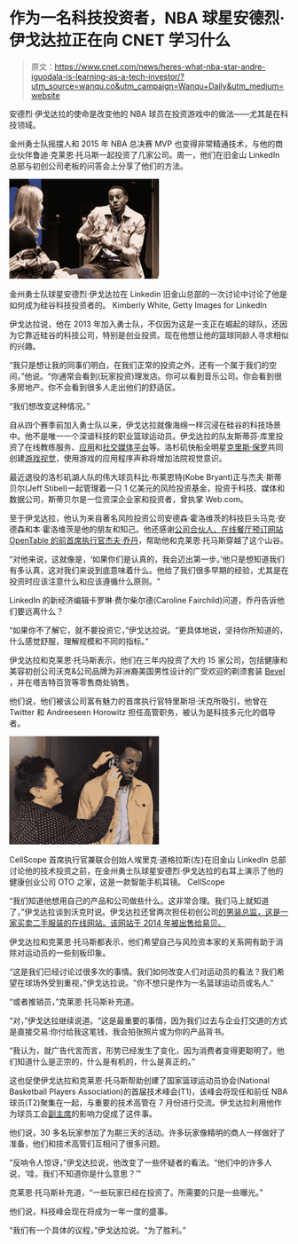 # 作为一名科技投资者，NBA 球星安德烈·伊戈达拉正在向 CNET 学习什么

> 原文：<https://www.cnet.com/news/heres-what-nba-star-andre-iguodala-is-learning-as-a-tech-investor/?utm_source=wanqu.co&utm_campaign=Wanqu+Daily&utm_medium=website>

安德烈·伊戈达拉的使命是改变他的 NBA 球员在投资游戏中的做法——尤其是在科技领域。

金州勇士队摇摆人和 2015 年 NBA 总决赛 MVP 也变得非常精通技术，与他的商业伙伴鲁迪·克莱恩·托马斯一起投资了几家公司。周一，他们在旧金山 LinkedIn 总部与初创公司老板的问答会上分享了他们的方法。

![gettyimages-623262048.jpg](img/ffd47bf5ebb8a1743fafb92a14919f31.png)

 金州勇士队球星安德烈·伊戈达拉在 Linkedin 旧金山总部的一次讨论中讨论了他是如何成为硅谷科技投资者的。 Kimberly White, Getty Images for LinkedIn



伊戈达拉说，他在 2013 年加入勇士队，不仅因为这是一支正在崛起的球队，还因为它靠近硅谷的科技公司，特别是创业投资。现在他想让他的篮球同龄人寻求相似的兴趣。

“我只是想让我的同事们明白，在我们正常的投资之外，还有一个属于我们的空间，”他说。“你通常会看到(玩家投资)理发店。你可以看到音乐公司。你会看到很多房地产。你不会看到很多人走出他们的舒适区。

“我们想改变这种情况。”

自从四个赛季前加入勇士队以来，伊戈达拉就像海绵一样沉浸在硅谷的科技场景中。他不是唯一一个深谙科技的职业篮球运动员。伊戈达拉的队友斯蒂芬·库里投资了在线教练服务、[应用](http://www.pressplay.global/)和[社交媒体平台](http://www.cbssports.com/nba/news/steph-curry-is-a-co-founder-of-new-social-media-platform-called-slyce/)等。洛杉矶快船全明星[克里斯·保罗](http://www.cbssports.com/nba/players/playerpage/555969/chris-paul)共同创建[游戏视觉](http://www.cp3app.com/)，使用游戏的应用程序声称将增加法院视觉意识。

最近退役的洛杉矶湖人队的伟大球员科比·布莱恩特(Kobe Bryant)正与杰夫·斯蒂贝尔(Jeff Stibel)一起管理着一只 1 亿美元的风险投资基金，投资于科技、媒体和数据公司，斯蒂贝尔是一位资深企业家和投资者，曾执掌 Web.com。

至于伊戈达拉，他认为来自著名风险投资公司安德森·霍洛维茨的科技巨头马克·安德森和本·霍洛维茨是他的朋友和知己。他还感谢[公司合伙人、在线餐厅预订网站 OpenTable 的前首席执行官杰夫·乔丹](https://a16z.com/author/jeff-jordan/)，帮助他和克莱恩·托马斯穿越了这个山谷。

“对他来说，这就像是，‘如果你们是认真的，我会迈出第一步。’他只是想知道我们有多认真，这对我们来说到底意味着什么。他给了我们很多早期的经验，尤其是在投资时应该注意什么和应该遵循什么原则。"

LinkedIn 的新经济编辑卡罗琳·费尔柴尔德(Caroline Fairchild)问道，乔丹告诉他们要远离什么？

“如果你不了解它，就不要投资它，”伊戈达拉说。“更具体地说，坚持你所知道的，什么感觉舒服，理解规模和不同的指标。”

伊戈达拉和克莱恩·托马斯表示，他们在三年内投资了大约 15 家公司，包括健康和美容初创公司沃克&公司品牌为非洲裔美国男性设计的广受欢迎的剃须套装 [Bevel](https://getbevel.com/) ，并在塔吉特百货等零售商处销售。

他们说，他们被该公司富有魅力的首席执行官特里斯坦·沃克所吸引，他曾在 Twitter 和 Andreeseen Horowitz 担任高管职务，被认为是科技多元化的倡导者。

 <noscript><img src="img/a1e2b755054e3ad5c745374f6544b204.png" class="" alt="fullsizerender.jpg" data-original-src="https://www.cnet.com/a/img/resize/21d0c9a64795ba924011f247ae5eccde51344913/hub/2016/11/16/55a9c1c4-1738-4d52-a059-6802c85db87d/fullsizerender.jpg?auto=webp&amp;width=270"/></noscript> 

 CellScope 首席执行官兼联合创始人埃里克·道格拉斯(左)在旧金山 LinkedIn 总部讨论他的技术投资之前，在金州勇士队球星安德烈·伊戈达拉的右耳上演示了他的健康创业公司 OTO 之家，这是一款智能手机耳镜。 CellScope



“我们知道他想用自己的产品和公司做些什么。这非常合理。我们马上就知道了，”伊戈达拉谈到沃克时说。伊戈达拉还曾两次担任初创公司[的男装总监，这是一家买卖二手服装的在线网站。该网站于 2014 年被出售给易贝。](https://www.liketwice.com/)

伊戈达拉和克莱恩·托马斯都表示，他们希望自己与风险资本家的关系网有助于消除对运动员的一些刻板印象。

“这是我们已经讨论过很多次的事情。我们如何改变人们对运动员的看法？我们希望在球场外受到重视，”伊戈达拉说。"你不想只是作为一名篮球运动员或名人."

“或者推销员，”克莱恩·托马斯补充道。

“对，”伊戈达拉继续说道。“这是最重要的事情，因为我们过去与企业打交道的方式是直接交易:你付给我这笔钱，我会拍张照片或为你的产品背书。

“我认为，就广告代言而言，形势已经发生了变化，因为消费者变得更聪明了。他们知道什么是正宗的，什么是有机的，什么是真正的。”

这也促使伊戈达拉和克莱恩·托马斯帮助创建了国家篮球运动员协会(National Basketball Players Association)的首届技术峰会(T1)，该峰会将现任和前任 NBA 球员(T2)聚集在一起，与重要的技术高管在 7 月份进行交流。伊戈达拉利用他作为球员工会[副主席](http://nbpa.com/leadership/)的影响力促成了这件事。

他们说，30 多名玩家参加了为期三天的活动。许多玩家像精明的商人一样做好了准备，他们和技术高管们互相问了很多问题。

“反响令人惊讶，”伊戈达拉说，他改变了一些怀疑者的看法。“他们中的许多人说，‘哇，我们不知道你是什么意思？’"

克莱恩·托马斯补充道，“一些玩家已经在投资了。所需要的只是一些曝光。”

他们说，科技峰会现在将成为一年一度的盛事。

“我们有一个具体的议程，”伊戈达拉说。“为了胜利。”